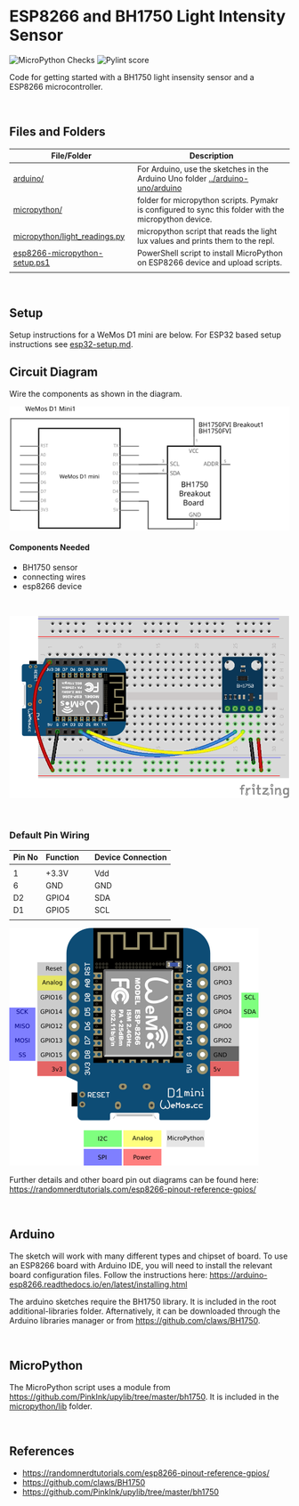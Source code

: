 # ESP8266 and BH1750 Light Intensity Sensor

![MicroPython Checks](https://github.com/SERC-IoT/Starter-BH1750-Light-Intensity-Sensor/workflows/MicroPython%20Checks/badge.svg) ![Pylint score](../../../blob/badges/.github/badges/micropythonpylint.svg)

Code for getting started with a BH1750 light insensity sensor and a ESP8266 microcontroller.

<br />

## Files and Folders

| File/Folder | Description |
|--- | --- |
| [arduino/](../arduino-uno/arduino) | For Arduino, use the sketches in the Arduino Uno folder [../arduino-uno/arduino](../arduino-uno/arduino) |
| [micropython/](micropython/) | folder for micropython scripts. Pymakr is configured to sync this folder with the micropython device. |
| [micropython/light_readings.py](micropython/light_readings.py) | micropython script that reads the light lux values and prints them to the repl. |
| [esp8266-micropython-setup.ps1](esp8266-micropython-setup.ps1) | PowerShell script to install MicroPython on ESP8266 device and upload scripts. |
|  |  |

<br />

## Setup

Setup instructions for a WeMos D1 mini are below. For ESP32 based setup instructions see [esp32-setup.md](esp32-setup.md).

## Circuit Diagram

Wire the components as shown in the diagram.

![circuit diagram](assets/esp8266-bh1750-lux-sensor-circuit-diagram_schem.svg)

#### Components Needed

* BH1750 sensor
* connecting wires
* esp8266 device

<br />

![breadboard diagram](assets/esp8266-bh1750-lux-sensor-circuit-diagram_bb.png)

<br />

### Default Pin Wiring

| Pin No | Function |  | Device Connection |
| --- | --- | --- | --- |
|  |  |  |  |
| 1 | +3.3V |  | Vdd |
| 6 | GND |  | GND |
| D2 | GPIO4 |  | SDA |
| D1 | GPIO5 |  | SCL |
|  |  |  |  |

![pin diagram](assets/wemos-d1-mini-pinout.png)

Further details and other board pin out diagrams can be found here: https://randomnerdtutorials.com/esp8266-pinout-reference-gpios/

<br />

## Arduino

The sketch will work with many different types and chipset of board. To use an ESP8266 board with Arduino IDE, you will need to install the relevant board configuration files. Follow the instructions here: https://arduino-esp8266.readthedocs.io/en/latest/installing.html

The arduino sketches require the BH1750 library. It is included in the root additional-libraries folder. Afternatively, it can be downloaded through the Arduino libraries manager or from https://github.com/claws/BH1750.

<br />

## MicroPython

The MicroPython script uses a module from https://github.com/PinkInk/upylib/tree/master/bh1750. It is included in the [micropython/lib](micropython/lib) folder.

<br />

## References

- https://randomnerdtutorials.com/esp8266-pinout-reference-gpios/
- https://github.com/claws/BH1750
- https://github.com/PinkInk/upylib/tree/master/bh1750
